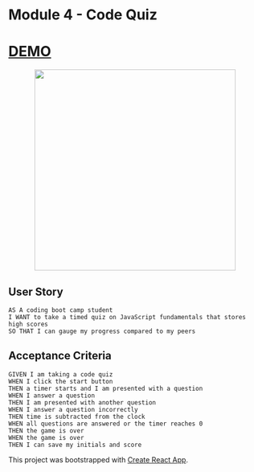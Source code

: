 # Module 4 - Code Quiz

# [DEMO](https://somdobomk-module4-challenge.netlify.app/)

<div align="center">
    <img src="./assets/images/screenshot.gif" width="400px"> 
</div>

## User Story

```
AS A coding boot camp student
I WANT to take a timed quiz on JavaScript fundamentals that stores high scores
SO THAT I can gauge my progress compared to my peers
```

## Acceptance Criteria

```
GIVEN I am taking a code quiz
WHEN I click the start button
THEN a timer starts and I am presented with a question
WHEN I answer a question
THEN I am presented with another question
WHEN I answer a question incorrectly
THEN time is subtracted from the clock
WHEN all questions are answered or the timer reaches 0
THEN the game is over
WHEN the game is over
THEN I can save my initials and score
```

This project was bootstrapped with [Create React App](https://github.com/facebook/create-react-app).
